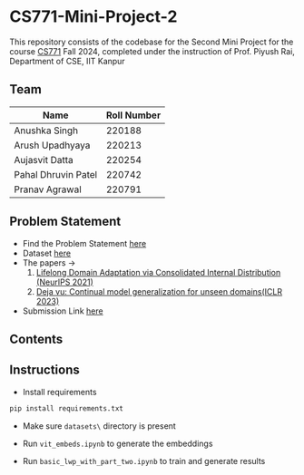 # CS771-Mini-Project-2

This repository consists of the codebase for the Second Mini Project for the course [CS771](https://web.cse.iitk.ac.in/users/piyush/courses/ml-autumn24/index.html) Fall 2024, completed under the instruction of Prof. Piyush Rai, Department of CSE, IIT Kanpur

## Team 

| **Name** | **Roll Number** |
|----------|-----------------|
| Anushka Singh | 220188 |
| Arush Upadhyaya | 220213 |
| Aujasvit Datta | 220254 |
| Pahal Dhruvin Patel | 220742 |
| Pranav Agrawal | 220791 |

## Problem Statement 

- Find the Problem Statement [here](https://www.dropbox.com/scl/fi/n4dmgng9bhj92layba52b/mini-project-2.pdf?rlkey=ut3ytwitavgngkadqcv3it7l0&dl=0)
- Dataset [here](https://tinyurl.com/cs771-mp2-data)
- The papers &rarr;
    1. [Lifelong Domain Adaptation via Consolidated Internal Distribution (NeurIPS 2021)](https://proceedings.neurips.cc/paper_files/paper/2021/file/5caf41d62364d5b41a893adc1a9dd5d4-Paper.pdf)
    2. [Deja vu: Continual model generalization for unseen domains(ICLR 2023)](https://arxiv.org/pdf/2301.10418)
- Submission Link [here](https://www.dropbox.com/request/wYH5x6dAhEtI4yjv8e433)

## Contents


## Instructions

- Install requirements 
```bash
pip install requirements.txt
```

- Make sure `datasets\` directory is present

- Run `vit_embeds.ipynb` to generate the embeddings

- Run `basic_lwp_with_part_two.ipynb` to train and generate results

